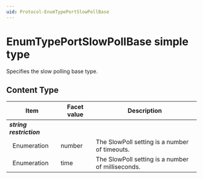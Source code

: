 ```yaml
---
uid: Protocol-EnumTypePortSlowPollBase
---
```


# EnumTypePortSlowPollBase simple type

Specifies the slow polling base type.

## Content Type

|Item|Facet value|Description|
|--- |--- |--- |
|***string restriction***|||
|&nbsp;&nbsp;Enumeration|number|The SlowPoll setting is a number of timeouts.|
|&nbsp;&nbsp;Enumeration|time|The SlowPoll setting is a number of milliseconds.|
